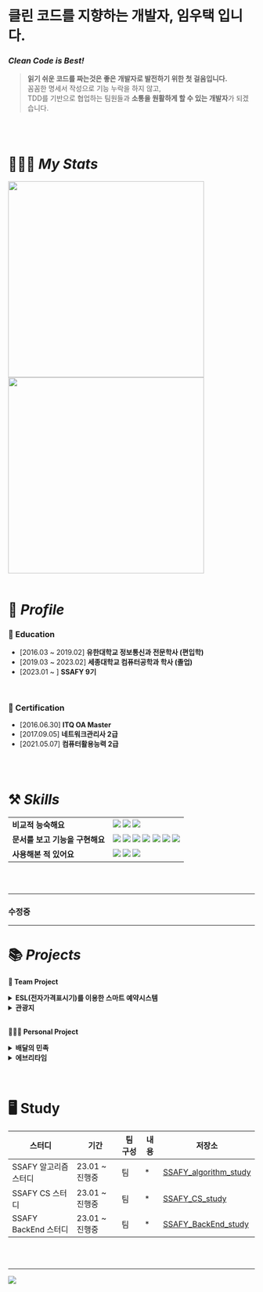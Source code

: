 # 클린 코드를 지향하는 개발자, 임우택 입니다.

### ***Clean Code is Best!***

> **읽기 쉬운 코드를 짜는것은 좋은 개발자로 발전하기 위한 첫 걸음입니다.**<br/>
> 꼼꼼한 명세서 작성으로 기능 누락을 하지 않고,<br/>
> TDD를 기반으로 협업하는 팀원들과 **소통을 원활하게 할 수 있는 개발자**가 되겠습니다.

<br/>
<br/>

# 🧑🏻‍💻 *My Stats*

<img src="https://github-readme-stats.vercel.app/api?username=Chaos0103&hide_title=true&show_icons=true&include_all_commits=true&disable_animations=true&theme=vue" width="400px">
<img src="http://mazassumnida.wtf/api/v2/generate_badge?boj=lyt1228" width="400px">

<br/>
<br/>

# 🔎 *Profile*

### 🏫 Education

- [2016.03 ~ 2019.02] **유한대학교 정보통신과 전문학사 (편입학)**
- [2019.03 ~ 2023.02] **세종대학교 컴퓨터공학과 학사 (졸업)**
- [2023.01 ~ ] **SSAFY 9기**

<br/>

### 📜 Certification

- [2016.06.30] **ITQ OA Master**
- [2017.09.05] **네트워크관리사 2급**
- [2021.05.07] **컴퓨터활용능력 2급**

<br/>
<br/>

# ⚒️ *Skills*

|  |  |
| --- | --- |
| **비교적 능숙해요** | <img src="https://img.shields.io/badge/Java-007396?style=for-the-badge&logo=OpenJDK&logoColor=white"/></a> <img src="https://img.shields.io/badge/Spring Boot-6DB33F?style=for-the-badge&logo=Spring Boot&logoColor=white"/></a> <img src="https://img.shields.io/badge/Hibernate-59666C?style=for-the-badge&logo=Hibernate&logoColor=white"/></a> |
| **문서를 보고 기능을 구현해요** | <img src="https://img.shields.io/badge/MySQL-4479A1?style=for-the-badge&logo=MySQL&logoColor=white"/></a> <img src="https://img.shields.io/badge/Thymeleaf-005F0F?style=for-the-badge&logo=Thymeleaf&logoColor=white"/></a> <img src="https://img.shields.io/badge/HTML5-E34F26?style=for-the-badge&logo=HTML5&logoColor=white"/></a> <img src="https://img.shields.io/badge/CSS3-1572B6?style=for-the-badge&logo=CSS3&logoColor=white"/></a> <img src="https://img.shields.io/badge/JavaScript-F7DF1E?style=for-the-badge&logo=JavaScript&logoColor=white"/></a> <img src="https://img.shields.io/badge/Bootstrap-7952B3?style=for-the-badge&logo=Bootstrap&logoColor=white"/></a> <img src="https://img.shields.io/badge/jQuery-0769AD?style=for-the-badge&logo=jQuery&logoColor=white"/></a> |
| **사용해본 적 있어요** | <img src="https://img.shields.io/badge/Python-3776AB?style=for-the-badge&logo=Python&logoColor=white"/></a> <img src="https://img.shields.io/badge/C-A8B9CC?style=for-the-badge&logo=C&logoColor=white"/></a> <img src="https://img.shields.io/badge/C++-00599C?style=for-the-badge&logo=cplusplus&logoColor=white"/></a> |

<br/>
<br/>

---
### 수정중
---

# 📚  *Projects*

<b> 👬 Team Project </b> 

<details>
  <summary><b>ESL(전자가격표시기)를 이용한 스마트 예약시스템</b></summary>
  <div markdown="1">
    <br>
    <a href="#"><img src="http://placehold.it/480x270" alt="#" width = "480" height="270" /></a><br>

    Video Searcher (Timestamp Finder)는 영상 내 키워드와 이미지를 바탕으로 한 검색 시스템을 구축해
    사용자에게 효율적인 영상 시청을 제공하는 Android Application입니다.

  - 개발 기간 : 2022.03 ~ 2022.06
    <br>
  - 핵심 기술
    - 작성중
    <br>
  - **⚙ BACKEND** 담당
    - 작성중
    <br/>
    <br/>
  </div>
</details>

<details>
  <summary><b>관광지</b></summary>
  <div markdown="1">
    <br>
    <a href="https://github.com/Chaos0103/travel"><img src="http://placehold.it/480x270" alt="travel" width = "480" height="270" /></a><br>

    공공데이터를 활용하여 지역과 키워드를 바탕으로 한 조회 시스템을 구축해
    사용자에게 효율적인 국내 여행지 정보를 제공하는 Web Application입니다.

  - 개발 기간 : 2023.03 ~ 2022.05
    <br>
  - 핵심 기술
    - 작성중
    <br>
  - **⚙BACKEND** 담당
    - 작성중
    <br/>
    <br/>
  </div>
</details>

<br/>

<b> 🧑🏻‍💻 Personal Project </b> 

<details>
  <summary><b>배달의 민족</b></summary>
  <div markdown="1">
    <br>
    <a href="#"><img src="http://placehold.it/480x270" alt="#" width = "480" height="270" /></a><br>

    Video Searcher (Timestamp Finder)는 영상 내 키워드와 이미지를 바탕으로 한 검색 시스템을 구축해
    사용자에게 효율적인 영상 시청을 제공하는 Android Application입니다.

  - 개발 기간 : 2022.03 ~ 2022.06
    <br>
  - 핵심 기술
    - 작성중
    <br>
  - **⚙BACKEND** 담당
    - 작성중
    <br/>
    <br/>
  </div>
</details>

<details>
  <summary><b>에브리타임</b></summary>
  <div markdown="1">
    <br>
    <a href="#"><img src="http://placehold.it/480x270" alt="#" width = "480" height="270" /></a><br>

    Video Searcher (Timestamp Finder)는 영상 내 키워드와 이미지를 바탕으로 한 검색 시스템을 구축해
    사용자에게 효율적인 영상 시청을 제공하는 Android Application입니다.

  - 개발 기간 : 2022.03 ~ 2022.06
    <br>
  - 핵심 기술
    - 작성중
    <br>
  - **⚙BACKEND** 담당
    - 작성중
    <br/>
    <br/>
  </div>
</details>

<br/>
<br/>

<!-- Study -->
# 🖥 Study

|스터디|기간|팀 구성|내용|저장소|
|---|---|---|---|---|
|SSAFY 알고리즘 스터디|23.01 ~ 진행중|팀|*|[SSAFY_algorithm_study](https://github.com/Chaos0103/SSAFY_algorithm_study)|
|SSAFY CS 스터디|23.01 ~ 진행중|팀|*|[SSAFY_CS_study](https://github.com/Chaos0103/SSAFY_CS_study)|
|SSAFY BackEnd 스터디|23.01 ~ 진행중|팀|*|[SSAFY_BackEnd_study](https://github.com/Chaos0103/SSAFY_BackEnd_study)|

<br/>
<br/>

---

<a href="https://hits.seeyoufarm.com"><img src="https://hits.seeyoufarm.com/api/count/incr/badge.svg?url=https%3A%2F%2Fgithub .com%2FChaos0103&count_bg=%2379C83D&title_bg=%23555555&icon=github.svg&icon_color=%23E7E7E7&title=hits&edge_flat=false"/></a>
